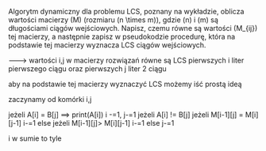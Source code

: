 Algorytm dynamiczny dla problemu LCS, poznany na wykładzie, oblicza wartości macierzy \(M\) (rozmiaru \(n \times m\)), gdzie \(n\) i \(m\) są długościami ciągów wejściowych. Napisz, czemu równe są wartości \(M_{ij}\) tej macierzy, a następnie zapisz w pseudokodzie procedurę, która na podstawie tej macierzy wyznacza LCS ciągów wejściowych.


--->
wartości i,j w macierzy rozwiązań równe są LCS pierwszych i liter pierwszego ciągu oraz pierwszych j liter 2 ciągu

aby na podstawie tej macierzy wyznaczyć LCS możemy iść prostą ideą

zaczynamy od komórki i,j

jeżeli A\[i] = B\[j] ==>
	print(A\[i])
	i -=1, j-=1
jeżeli A\[i] != B\[j]
	jeżeli M\[i-1]\[j] = M\[i]\[j-1]
		 i-=1
	else
		jeżeli M\[i-1]\[j]> M\[i]\[j-1]
			i-=1
		else
			j-=1

i w sumie to tyle